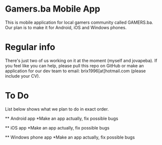Gamers.ba Mobile App
===============

This is mobile application for local gamers community called GAMERS.ba. Our plan is to make it for Android, iOS and Windows phones.

Regular info
===============

There's just two of us working on it at the moment (myself and jovapeba). If you feel like you can help, please pull this repo on GitHub or make an application for our dev team to email: brix1996[at]hotmail.com (please include your CV).

To Do
===============

List below shows what we plan to do in exact order.

** Android app
*Make an app actually, fix possible bugs

** iOS app
*Make an app actually, fix possible bugs

** Windows phone app
*Make an app actually, fix possible bugs


